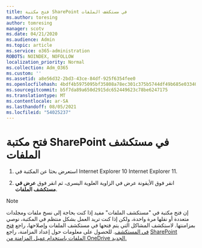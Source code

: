 ```yaml
---
title: فتح مكتبة SharePoint في مستكشف الملفات
ms.author: toresing
author: tomresing
manager: scotv
ms.date: 04/21/2020
ms.audience: Admin
ms.topic: article
ms.service: o365-administration
ROBOTS: NOINDEX, NOFOLLOW
localization_priority: Normal
ms.collection: Adm_O365
ms.custom: ''
ms.assetid: a8e56d32-2bd3-43ce-84df-925f6354fee0
ms.openlocfilehash: 4bdf4b5975095bf35808a78ec301c375b5744df49b685e033406a38151141597
ms.sourcegitcommit: b5f7da89a650d2915dc652449623c78be6247175
ms.translationtype: MT
ms.contentlocale: ar-SA
ms.lasthandoff: 08/05/2021
ms.locfileid: "54025237"
---
```

# <a name="open-a-sharepoint-library-in-file-explorer"></a>فتح مكتبة SharePoint في مستكشف الملفات

1. استعرض بحثا عن المكتبة في Internet Explorer 10 Internet Explorer 11. 
    
2. انقر فوق الأيقونة عرض في الزاوية العلوية اليسرى، ثم انقر فوق **عرض في مستكشف الملفات**.
    
> [!NOTE]
> إن فتح مكتبة في "مستكشف الملفات" مفيد إذا كنت بحاجة إلى نسخ ملفات ومجلدات متعددة أو نقلها مرة واحدة، ولكن إذا كنت تريد العمل بشكل منتظم في المكتبة، نوصي بمزامنتها. لاستكشف المشاكل التي يتم فتحها في مستكشف الملفات وإصلاحها، راجع [فتح في المستكشف](https://go.microsoft.com/fwlink/?linkid=871665). للحصول على معلومات حول إعداد المزامنة، راجع [SharePoint الملفات باستخدام عميل المزامنة من OneDrive الجديد.](https://go.microsoft.com/fwlink/?linkid=871666) 
  

